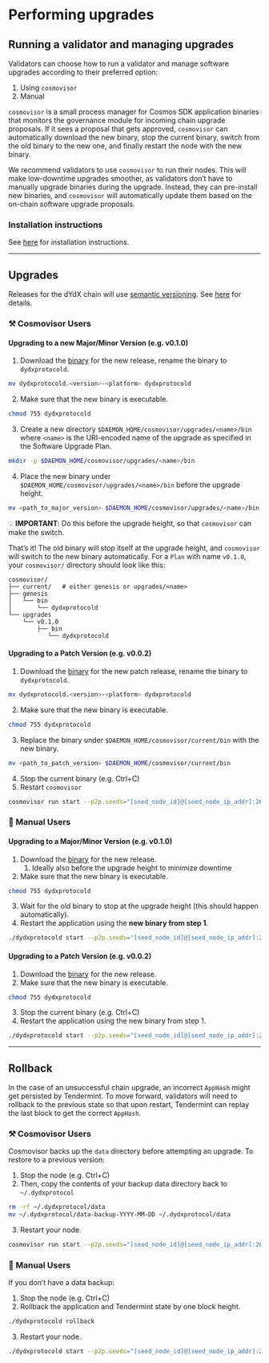 # Performing upgrades

## Running a validator and managing upgrades

Validators can choose how to run a validator and manage software upgrades according to their preferred option:

1. Using `cosmovisor`
2. Manual

`cosmovisor` is a small process manager for Cosmos SDK application binaries that monitors the governance module for incoming chain upgrade proposals. If it sees a proposal that gets approved, `cosmovisor` can automatically download the new binary, stop the current binary, switch from the old binary to the new one, and finally restart the node with the new binary.

We recommend validators to use `cosmovisor` to run their nodes. This will make low-downtime upgrades smoother, as validators don’t have to manually upgrade binaries during the upgrade. Instead, they can pre-install new binaries, and `cosmovisor` will automatically update them based on the on-chain software upgrade proposals.

### Installation instructions

See [here](https://v4-teacher.vercel.app/validators/cosmovisor)  for installation instructions.

---

## Upgrades


Releases for the dYdX chain will use [semantic versioning](https://semver.org/). See [here](https://v4-teacher.vercel.app/validators/types_of_upgrades) for details.


### ⚒️ Cosmovisor Users

#### Upgrading to a new Major/Minor Version (e.g. v0.1.0)

1. Download the [binary](https://github.com/dydxprotocol/v4-chain) for the new release, rename the binary to `dydxprotocold`.

```bash
mv dydxprotocold.<version>-<platform> dydxprotocold
```

2. Make sure that the new binary is executable. 

```bash
chmod 755 dydxprotocold
```

3. Create a new directory `$DAEMON_HOME/cosmovisor/upgrades/<name>/bin` where `<name>` is the URI-encoded name of the upgrade as specified in the Software Upgrade Plan.

```bash
mkdir -p $DAEMON_HOME/cosmovisor/upgrades/<name>/bin
```

4. Place the new binary under `$DAEMON_HOME/cosmovisor/upgrades/<name>/bin` before the upgrade height.


```bash
mv <path_to_major_version> $DAEMON_HOME/cosmovisor/upgrades/<name>/bin
```

💡 **IMPORTANT**: Do this before the upgrade height, so that `cosmovisor` can make the switch.

That’s it! The old binary will stop itself at the upgrade height, and `cosmovisor` will switch to the new binary automatically. For a `Plan` with name `v0.1.0`, your `cosmovisor/` directory should look like this:

```
cosmovisor/
├── current/   # either genesis or upgrades/<name>
├── genesis
│   └── bin
│       └── dydxprotocold
└── upgrades
    └── v0.1.0
        ├── bin
           └── dydxprotocold
```

#### Upgrading to a Patch Version (e.g. v0.0.2)

1. Download the [binary](https://github.com/dydxprotocol/v4-testnets/tree/main/dydx-testnet-1/binaries) for the new patch release, rename the binary to `dydxprotocold`. 

```bash
mv dydxprotocold.<version>-<platform> dydxprotocold
```

2. Make sure that the new binary is executable. 

```bash
chmod 755 dydxprotocold
```

3. Replace the binary under `$DAEMON_HOME/cosmovisor/current/bin` with the new binary.

```bash
mv <path_to_patch_version> $DAEMON_HOME/cosmovisor/current/bin
```

4. Stop the current binary (e.g. Ctrl+C)
5. Restart `cosmovisor`

```bash
cosmovisor run start --p2p.seeds="[seed_node_id]@[seed_node_ip_addr]:26656" 
```

### 🦾 Manual Users

#### Upgrading to a Major/Minor Version (e.g. v0.1.0)

1. Download the [binary](https://github.com/dydxprotocol/v4-testnets/tree/main/dydx-testnet-1/binaries) for the new release.
    1. Ideally also before the upgrade height to minimize downtime
2. Make sure that the new binary is executable. 

```bash
chmod 755 dydxprotocold
```

3. Wait for the old binary to stop at the upgrade height (this should happen automatically).
4. Restart the application using the **new binary from step 1**.

```bash
./dydxprotocold start --p2p.seeds="[seed_node_id]@[seed_node_ip_addr]:26656"
```

#### Upgrading to a Patch Version (e.g. v0.0.2)

1. Download the [binary](https://github.com/dydxprotocol/v4-testnets/tree/main/dydx-testnet-1/binaries) for the new release.
2. Make sure that the new binary is executable.

```bash
chmod 755 dydxprotocold
```

3. Stop the current binary (e.g. Ctrl+C)
4. Restart the application using the new binary from step 1.

```bash
./dydxprotocold start --p2p.seeds="[seed_node_id]@[seed_node_ip_addr]:26656"
```

---

## Rollback


In the case of an unsuccessful chain upgrade, an incorrect `AppHash` might get persisted by Tendermint. To move forward, validators will need to rollback to the previous state so that upon restart, Tendermint can replay the last block to get the correct `AppHash`.


### ⚒️ Cosmovisor Users

Cosmovisor backs up the `data` directory before attempting an upgrade. To restore to a previous version:

1. Stop the node (e.g. Ctrl+C)
2. Then, copy the contents of your backup data directory back to `~/.dydxprotocol`

```bash
rm -rf ~/.dydxprotocol/data
mv ~/.dydxprotocol/data-backup-YYYY-MM-DD ~/.dydxprotocol/data
```

3. Restart your node.

```bash
cosmovisor run start --p2p.seeds="[seed_node_id]@[seed_node_ip_addr]:26656" 
```

### 🦾 Manual Users

If you don’t have a data backup:

1. Stop the node (e.g. Ctrl+C)
2. Rollback the application and Tendermint state by one block height.

```bash
./dydxprotocold rollback
```

3. Restart your node.

```bash
./dydxprotocold start --p2p.seeds="[seed_node_id]@[seed_node_ip_addr]:26656"
```
